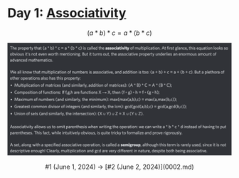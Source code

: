# Day 1: [Associativity](https://en.wikipedia.org/wiki/Associative_property)

$$ (a*b)*c=a*(b*c) $$

<picture><img alt="Day 1" src="0001.png"></picture>

<center>#1 (June 1, 2024)        →        [#2 (June 2, 2024)](0002.md)</center>
